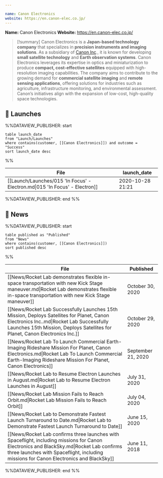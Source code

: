 ```yaml
---

name: Canon Electronics
website: https://en.canon-elec.co.jp/
---
```


**Name:** Canon Electronics
**Website:** https://en.canon-elec.co.jp/

>[!summary]
Canon Electronics is a **Japan-based technology company** that specializes in **precision instruments and imaging solutions**. As a subsidiary of [Canon Inc](https://en.wikipedia.org/wiki/Canon_Inc.)., it is known for developing **small satellite technology** and **Earth observation systems**. Canon Electronics leverages its expertise in optics and miniaturization to produce **compact, cost-effective satellites** equipped with high-resolution imaging capabilities. The company aims to contribute to the growing demand for **commercial satellite imaging** and **remote sensing applications**, offering solutions for industries such as agriculture, infrastructure monitoring, and environmental assessment. Canon’s initiatives align with the expansion of low-cost, high-quality space technologies.

## 🚀 Launches

%%DATAVIEW_PUBLISHER: start
```
table launch_date
from "Launch/Launches"
where contains(customer, [[Canon Electronics]]) and outcome = "Success"
sort launch_date desc
```
%%

| File                                                                        | launch_date      |
| --------------------------------------------------------------------------- | ---------------- |
| [[Launch/Launches/015 'In Focus' - Electron.md\|015 'In Focus' - Electron]] | 2020-10-28 21:21 |

%%DATAVIEW_PUBLISHER: end %%


## 📰 News
%%DATAVIEW_PUBLISHER: start
```
table published as "Published"
from "News"
where contains(customer, [[Canon Electronics]])
sort published desc
```
%%

| File                                                                                                                                                                                                                               | Published          |
| ---------------------------------------------------------------------------------------------------------------------------------------------------------------------------------------------------------------------------------- | ------------------ |
| [[News/Rocket Lab demonstrates flexible in-space transportation with new Kick Stage maneuver.md\|Rocket Lab demonstrates flexible in-space transportation with new Kick Stage maneuver]]                                           | October 30, 2020   |
| [[News/Rocket Lab Successfully Launches 15th Mission, Deploys Satellites for Planet, Canon Electronics Inc..md\|Rocket Lab Successfully Launches 15th Mission, Deploys Satellites for Planet, Canon Electronics Inc.]]             | October 29, 2020   |
| [[News/Rocket Lab To Launch Commercial Earth-Imaging Rideshare Mission For Planet, Canon Electronics.md\|Rocket Lab To Launch Commercial Earth-Imaging Rideshare Mission For Planet, Canon Electronics]]                           | September 21, 2020 |
| [[News/Rocket Lab to Resume Electron Launches in August.md\|Rocket Lab to Resume Electron Launches in August]]                                                                                                                     | July 31, 2020      |
| [[News/Rocket Lab Mission Fails to Reach Orbit.md\|Rocket Lab Mission Fails to Reach Orbit]]                                                                                                                                       | July 04, 2020      |
| [[News/Rocket Lab to Demonstrate Fastest Launch Turnaround to Date.md\|Rocket Lab to Demonstrate Fastest Launch Turnaround to Date]]                                                                                               | June 15, 2020      |
| [[News/Rocket Lab confirms three launches with Spaceflight, including missions for Canon Electronics and BlackSky.md\|Rocket Lab confirms three launches with Spaceflight, including missions for Canon Electronics and BlackSky]] | June 11, 2018      |

%%DATAVIEW_PUBLISHER: end %%